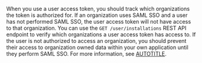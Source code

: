 When you use a user access token, you should track which organizations the token is authorized for. If an organization uses SAML SSO and a user has not performed SAML SSO, the user access token will not have access to that organization. You can use the `GET /user/installations` REST API endpoint to verify which organizations a user access token has access to. If the user is not authorized to access an organization, you should prevent their access to organization owned data within your own application until they perform SAML SSO. For more information, see [AUTOTITLE](/rest/apps/installations#list-app-installations-accessible-to-the-user-access-token).
